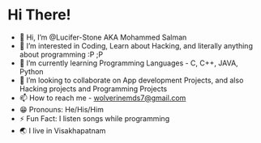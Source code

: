 # Hi There! 

- 👋 Hi, I’m @Lucifer-Stone AKA Mohammed Salman
- 👀 I’m interested in Coding, Learn about Hacking, and literally anything about programming :P ;P
- 🌱 I’m currently learning Programming Languages - C, C++, JAVA, Python
- 💞️ I’m looking to collaborate on App development Projects, and also Hacking projects and Programming Projects
- 📫 How to reach me - wolverinemds7@gmail.com
- 😁 Pronouns: He/His/Him
- ⚡ Fun Fact: I listen songs while programming
- 🌏 I live in Visakhapatnam  

<!---
Lucifer-Stone/Lucifer-Stone is a ✨ special ✨ repository because its `README.md` (this file) appears on your GitHub profile.
You can click the Preview link to take a look at your changes.
--->
